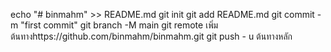 echo "# binmahm" >> README.md 
git init 
git add README.md 
git commit -m "first commit" 
git branch -M main 
git remote เพิ่มต้นทางhttps://github.com/binmahm/binmahm.git
 git push - u ต้นทางหลัก
